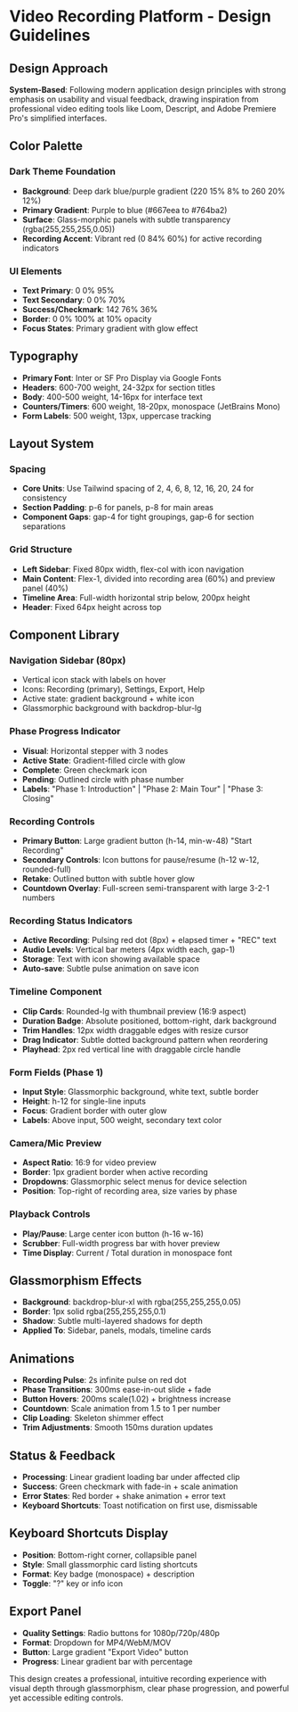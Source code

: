 # Video Recording Platform - Design Guidelines

## Design Approach
**System-Based**: Following modern application design principles with strong emphasis on usability and visual feedback, drawing inspiration from professional video editing tools like Loom, Descript, and Adobe Premiere Pro's simplified interfaces.

## Color Palette

### Dark Theme Foundation
- **Background**: Deep dark blue/purple gradient (220 15% 8% to 260 20% 12%)
- **Primary Gradient**: Purple to blue (#667eea to #764ba2)
- **Surface**: Glass-morphic panels with subtle transparency (rgba(255,255,255,0.05))
- **Recording Accent**: Vibrant red (0 84% 60%) for active recording indicators

### UI Elements
- **Text Primary**: 0 0% 95%
- **Text Secondary**: 0 0% 70%
- **Success/Checkmark**: 142 76% 36%
- **Border**: 0 0% 100% at 10% opacity
- **Focus States**: Primary gradient with glow effect

## Typography
- **Primary Font**: Inter or SF Pro Display via Google Fonts
- **Headers**: 600-700 weight, 24-32px for section titles
- **Body**: 400-500 weight, 14-16px for interface text
- **Counters/Timers**: 600 weight, 18-20px, monospace (JetBrains Mono)
- **Form Labels**: 500 weight, 13px, uppercase tracking

## Layout System

### Spacing
- **Core Units**: Use Tailwind spacing of 2, 4, 6, 8, 12, 16, 20, 24 for consistency
- **Section Padding**: p-6 for panels, p-8 for main areas
- **Component Gaps**: gap-4 for tight groupings, gap-6 for section separations

### Grid Structure
- **Left Sidebar**: Fixed 80px width, flex-col with icon navigation
- **Main Content**: Flex-1, divided into recording area (60%) and preview panel (40%)
- **Timeline Area**: Full-width horizontal strip below, 200px height
- **Header**: Fixed 64px height across top

## Component Library

### Navigation Sidebar (80px)
- Vertical icon stack with labels on hover
- Icons: Recording (primary), Settings, Export, Help
- Active state: gradient background + white icon
- Glassmorphic background with backdrop-blur-lg

### Phase Progress Indicator
- **Visual**: Horizontal stepper with 3 nodes
- **Active State**: Gradient-filled circle with glow
- **Complete**: Green checkmark icon
- **Pending**: Outlined circle with phase number
- **Labels**: "Phase 1: Introduction" | "Phase 2: Main Tour" | "Phase 3: Closing"

### Recording Controls
- **Primary Button**: Large gradient button (h-14, min-w-48) "Start Recording"
- **Secondary Controls**: Icon buttons for pause/resume (h-12 w-12, rounded-full)
- **Retake**: Outlined button with subtle hover glow
- **Countdown Overlay**: Full-screen semi-transparent with large 3-2-1 numbers

### Recording Status Indicators
- **Active Recording**: Pulsing red dot (8px) + elapsed timer + "REC" text
- **Audio Levels**: Vertical bar meters (4px width each, gap-1)
- **Storage**: Text with icon showing available space
- **Auto-save**: Subtle pulse animation on save icon

### Timeline Component
- **Clip Cards**: Rounded-lg with thumbnail preview (16:9 aspect)
- **Duration Badge**: Absolute positioned, bottom-right, dark background
- **Trim Handles**: 12px width draggable edges with resize cursor
- **Drag Indicator**: Subtle dotted background pattern when reordering
- **Playhead**: 2px red vertical line with draggable circle handle

### Form Fields (Phase 1)
- **Input Style**: Glassmorphic background, white text, subtle border
- **Height**: h-12 for single-line inputs
- **Focus**: Gradient border with outer glow
- **Labels**: Above input, 500 weight, secondary text color

### Camera/Mic Preview
- **Aspect Ratio**: 16:9 for video preview
- **Border**: 1px gradient border when active recording
- **Dropdowns**: Glassmorphic select menus for device selection
- **Position**: Top-right of recording area, size varies by phase

### Playback Controls
- **Play/Pause**: Large center icon button (h-16 w-16)
- **Scrubber**: Full-width progress bar with hover preview
- **Time Display**: Current / Total duration in monospace font

## Glassmorphism Effects
- **Background**: backdrop-blur-xl with rgba(255,255,255,0.05)
- **Border**: 1px solid rgba(255,255,255,0.1)
- **Shadow**: Subtle multi-layered shadows for depth
- **Applied To**: Sidebar, panels, modals, timeline cards

## Animations
- **Recording Pulse**: 2s infinite pulse on red dot
- **Phase Transitions**: 300ms ease-in-out slide + fade
- **Button Hovers**: 200ms scale(1.02) + brightness increase
- **Countdown**: Scale animation from 1.5 to 1 per number
- **Clip Loading**: Skeleton shimmer effect
- **Trim Adjustments**: Smooth 150ms duration updates

## Status & Feedback
- **Processing**: Linear gradient loading bar under affected clip
- **Success**: Green checkmark with fade-in + scale animation
- **Error States**: Red border + shake animation + error text
- **Keyboard Shortcuts**: Toast notification on first use, dismissable

## Keyboard Shortcuts Display
- **Position**: Bottom-right corner, collapsible panel
- **Style**: Small glassmorphic card listing shortcuts
- **Format**: Key badge (monospace) + description
- **Toggle**: "?" key or info icon

## Export Panel
- **Quality Settings**: Radio buttons for 1080p/720p/480p
- **Format**: Dropdown for MP4/WebM/MOV
- **Button**: Large gradient "Export Video" button
- **Progress**: Linear gradient bar with percentage

This design creates a professional, intuitive recording experience with visual depth through glassmorphism, clear phase progression, and powerful yet accessible editing controls.